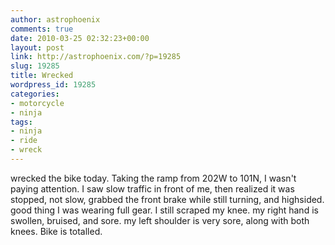 ```yaml
---
author: astrophoenix
comments: true
date: 2010-03-25 02:32:23+00:00
layout: post
link: http://astrophoenix.com/?p=19285
slug: 19285
title: Wrecked
wordpress_id: 19285
categories:
- motorcycle
- ninja
tags:
- ninja
- ride
- wreck
---
```


wrecked the bike today. Taking the ramp from 202W to 101N, I wasn't paying attention. I saw slow traffic in front of me, then realized it was stopped, not slow, grabbed the front brake while still turning, and highsided. good thing I was wearing full gear. I still scraped my knee. my right hand is swollen, bruised, and sore. my left shoulder is very sore, along with both knees. Bike is totalled.
